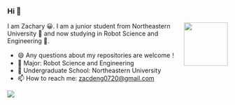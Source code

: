 ### Hi 👋
<img align='right' src='https://user-images.githubusercontent.com/5713670/87202985-820dcb80-c2b6-11ea-9f56-7ec461c497c3.gif' width='100"'>

 I am Zachary 😀. I am a junior student from Northeastern University 🏫 and now studying in Robot Science and Engineering 🤖.
 
- 😄 Any questions about my repositories are welcome！
- 🌱 Major: Robot Science and Engineering
- 🏫 Undergraduate School: Northeastern University
- 📫 How to reach me: zacdeng0720@gmail.com

![](https://i.loli.net/2020/07/14/n6lhLc5WiSRvEgI.gif)
